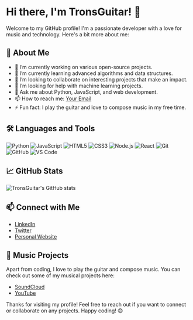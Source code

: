 # Hi there, I'm TronsGuitar! 👋

Welcome to my GitHub profile! I'm a passionate developer with a love for music and technology. Here's a bit more about me:

## 🚀 About Me

- 🔭 I’m currently working on various open-source projects.
- 🌱 I’m currently learning advanced algorithms and data structures.
- 👯 I’m looking to collaborate on interesting projects that make an impact.
- 🤔 I’m looking for help with machine learning projects.
- 💬 Ask me about Python, JavaScript, and web development.
- 📫 How to reach me: [Your Email](mailto:your.email@example.com)
- ⚡ Fun fact: I play the guitar and love to compose music in my free time.

## 🛠️ Languages and Tools

![Python](https://img.shields.io/badge/-Python-000?&logo=Python)
![JavaScript](https://img.shields.io/badge/-JavaScript-000?&logo=JavaScript)
![HTML5](https://img.shields.io/badge/-HTML5-000?&logo=HTML5)
![CSS3](https://img.shields.io/badge/-CSS3-000?&logo=CSS3)
![Node.js](https://img.shields.io/badge/-Node.js-000?&logo=node.js)
![React](https://img.shields.io/badge/-React-000?&logo=React)
![Git](https://img.shields.io/badge/-Git-000?&logo=Git)
![GitHub](https://img.shields.io/badge/-GitHub-000?&logo=GitHub)
![VS Code](https://img.shields.io/badge/-VS%20Code-000?&logo=Visual%20Studio%20Code)

## 📈 GitHub Stats

![TronsGuitar's GitHub stats](https://github-readme-stats.vercel.app/api?username=TronsGuitar&show_icons=true&theme=radical)

## 📫 Connect with Me

- [LinkedIn](https://www.linkedin.com/in/yourprofile)
- [Twitter](https://twitter.com/yourprofile)
- [Personal Website](https://yourwebsite.com)

## 🎸 Music Projects

Apart from coding, I love to play the guitar and compose music. You can check out some of my musical projects here:
- [SoundCloud](https://soundcloud.com/yourprofile)
- [YouTube](https://youtube.com/yourprofile)

Thanks for visiting my profile! Feel free to reach out if you want to connect or collaborate on any projects. Happy coding! 😊
